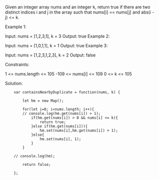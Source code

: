 Given an integer array nums and an integer k, return true if there are two distinct indices i and j in the array such that nums[i] == nums[j] and abs(i - j) <= k.

 

Example 1:

Input: nums = [1,2,3,1], k = 3
Output: true
Example 2:

Input: nums = [1,0,1,1], k = 1
Output: true
Example 3:

Input: nums = [1,2,3,1,2,3], k = 2
Output: false
 

Constraints:

1 <= nums.length <= 105
-109 <= nums[i] <= 109
0 <= k <= 105


Solution: 


        var containsNearbyDuplicate = function(nums, k) {
            
            let hm = new Map();
            
            for(let i=0; i<nums.length; i++){
            // console.log(hm.get(nums[i]) > 1);
                if(hm.get(nums[i]) > 0 && nums[i] <= k){
                    return true;
                }else if(hm.get(nums[i])){
                    hm.set(nums[i],hm.get(nums[i]) + 1);
                }else{
                    hm.set(nums[i], 1);
                }
            }
            
        // console.log(hm);
            
            return false;
            
        };